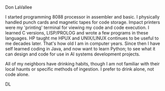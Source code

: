 Don LaVallee

I started programming 8088 processor in assembler and basic. I physically handled punch cards and magnetic tapes for code storage. Impact printers were my 'printing' terminal for viewing my code and code execution.  I learned C versions, LISP/PROLOG and wrote a few programs in these languages. HP taught me HPUX and UNIX/LINUX continues to be useful to me decades later.  That's how old I am in computer years. Since then I have self learned coding in Java, and now want to learn Python; to  see what it can design and code for use in  AI systems development projects.

All of my neighbors have drinking habits, though I am not familiar with their local haunts or specific methods of ingestion. I prefer to drink alone, not code alone.

DL 
